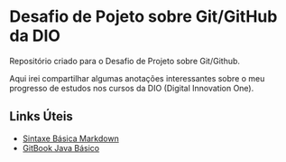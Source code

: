 # Desafio de Pojeto sobre Git/GitHub da DIO
<p>Repositório criado para o Desafio de Projeto sobre Git/Github.</p>
<p>Aqui irei compartilhar algumas anotações interessantes sobre o meu progresso de estudos nos cursos da DIO (Digital Innovation One).</p>

## Links Úteis
- [Sintaxe Básica Markdown](https://www.markdownguide.org/basic-syntax/)
- [GitBook Java Básico](https://glysns.gitbook.io/java-basico/)
